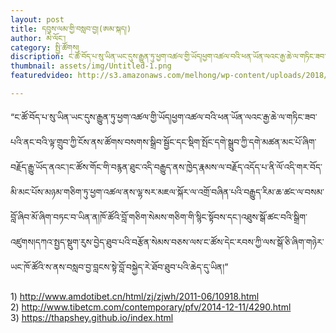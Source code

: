 ```yaml
---
layout: post
title: དབུས་ལམ་གྱི་བསླབ་བྱ།(ཨམ་སྐད།)
author: མེ་ལོང་།
category: སྤྱི་ཚོགས།
discription: ང་ཚོ་བོད་པ་སུ་ཡིན་ཡང་དུས་རྒྱུན་ཏུ་ཕྱག་འཚལ་གྱི་ཡོད།ཕྱག་འཚལ་བའི་ཕན་ཡོན་ལའང་རྒྱ་ཆེ་ལ་གཏིང་ཟབ་པའི་ནང་བའི་ལྟ་གྲུབ་ཀྱི་ངོས་ནས་ཚོགས་བསགས་སྒྲིབ་སྦྱོང་དང་སྡིག་སྤོང་དགེ་སྒྲུབ་ཀྱི་དགེ་མཚན་མང་པོ་ཞིག་བརྗོད་རྒྱུ་ཡོད་ནའང་།ང་ཚོས་གོང་གི་བརྙན་ཐུང་འདི་བརྒྱུད་ནས་ཁྱེད་རྣམས་ལ་བརྗོད་འདོད་པ་ནི་ལོ་འདི་གར་བོད་མི་མང་པོས་མཉམ་གཅིག་ཏུ་ཕྱག་འཚལ་ནས་ལྷ་སར་མཇལ་སྐོར་ལ་འགྲོ་བཞིན་པའི་བརྒྱུད་རིམ་ཆ་ཚང་ལ་བསམ་བློ་ཞིབ་མོ་ཞིག་བཏང་བ་ཡིན་ན།ཁོ་ཚོའི་བློ་གཅིག་སེམས་གཅིག་གི་སྙིང་སྟོབས་དང་།འཐུས་སྒོ་ཚང་བའི་སྒྲིག་འཛུགས།དཀའ་སྤྱད་སྡུག་རུས་བྱེད་ཐུབ་པའི་བརྩོན་ས
thumbnail: assets/img/Untitled-1.png
featuredvideo: http://s3.amazonaws.com/melhong/wp-content/uploads/2018/04/24143147/Amkay.mp4

---
```

“ང་ཚོ་བོད་པ་སུ་ཡིན་ཡང་དུས་རྒྱུན་ཏུ་ཕྱག་འཚལ་གྱི་ཡོད།ཕྱག་འཚལ་བའི་ཕན་ཡོན་ལའང་རྒྱ་ཆེ་ལ་གཏིང་ཟབ་པའི་ནང་བའི་ལྟ་གྲུབ་ཀྱི་ངོས་ནས་ཚོགས་བསགས་སྒྲིབ་སྦྱོང་དང་སྡིག་སྤོང་དགེ་སྒྲུབ་ཀྱི་དགེ་མཚན་མང་པོ་ཞིག་བརྗོད་རྒྱུ་ཡོད་ནའང་།ང་ཚོས་གོང་གི་བརྙན་ཐུང་འདི་བརྒྱུད་ནས་ཁྱེད་རྣམས་ལ་བརྗོད་འདོད་པ་ནི་ལོ་འདི་གར་བོད་མི་མང་པོས་མཉམ་གཅིག་ཏུ་ཕྱག་འཚལ་ནས་ལྷ་སར་མཇལ་སྐོར་ལ་འགྲོ་བཞིན་པའི་བརྒྱུད་རིམ་ཆ་ཚང་ལ་བསམ་བློ་ཞིབ་མོ་ཞིག་བཏང་བ་ཡིན་ན།ཁོ་ཚོའི་བློ་གཅིག་སེམས་གཅིག་གི་སྙིང་སྟོབས་དང་།འཐུས་སྒོ་ཚང་བའི་སྒྲིག་འཛུགས།དཀའ་སྤྱད་སྡུག་རུས་བྱེད་ཐུབ་པའི་བརྩོན་སེམས་བཅས་ལས་ང་ཚོས་དེང་རབས་ཀྱི་ལས་སྒོ་ཅི་ཞིག་གཉེར་ཡང་ཁོ་ཚོའི་ས་ནས་བསླབ་བྱ་བླངས་སྟེ་བློ་བསྐྱེད་རེ་ཐོབ་ཐུབ་པའི་ཆེད་དུ་ཡིན།”

1) http://www.amdotibet.cn/html/zj/zjwh/2011-06/10918.html
2) http://www.tibetcm.com/contemporary/pfv/2014-12-11/4290.html
3) https://thapshey.github.io/index.html